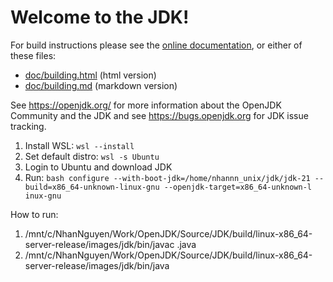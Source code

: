 # Welcome to the JDK!

For build instructions please see the
[online documentation](https://openjdk.org/groups/build/doc/building.html),
or either of these files:

- [doc/building.html](doc/building.html) (html version)
- [doc/building.md](doc/building.md) (markdown version)

See <https://openjdk.org/> for more information about the OpenJDK
Community and the JDK and see <https://bugs.openjdk.org> for JDK issue
tracking.


1. Install WSL: `wsl --install`
2. Set default distro: `wsl -s Ubuntu`
3. Login to Ubuntu and download JDK
4. Run: `bash configure --with-boot-jdk=/home/nhannn_unix/jdk/jdk-21 --build=x86_64-unknown-linux-gnu --openjdk-target=x86_64-unknown-l
inux-gnu`


How to run:
1. /mnt/c/NhanNguyen/Work/OpenJDK/Source/JDK/build/linux-x86_64-server-release/images/jdk/bin/javac <file>.java
2. /mnt/c/NhanNguyen/Work/OpenJDK/Source/JDK/build/linux-x86_64-server-release/images/jdk/bin/java <file>
